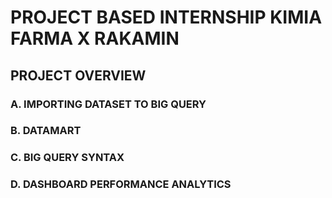 # PROJECT BASED INTERNSHIP KIMIA FARMA X RAKAMIN

## PROJECT OVERVIEW

### A. IMPORTING DATASET TO BIG QUERY
### B. DATAMART
### C. BIG QUERY SYNTAX
### D. DASHBOARD PERFORMANCE ANALYTICS
